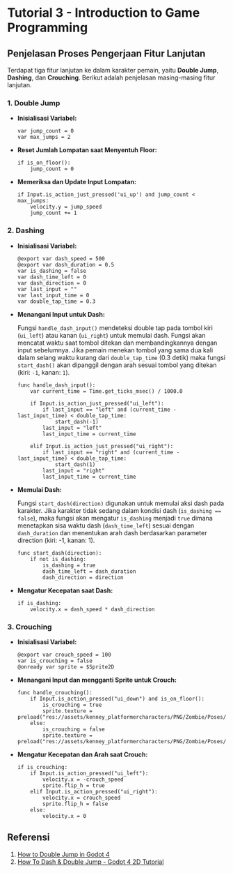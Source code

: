 # Tutorial 3 - Introduction to Game Programming

## Penjelasan Proses Pengerjaan Fitur Lanjutan

Terdapat tiga fitur lanjutan ke dalam karakter pemain, yaitu **Double Jump**, **Dashing**, dan **Crouching**. Berikut adalah penjelasan masing-masing fitur lanjutan.

### 1. Double Jump

- **Inisialisasi Variabel:**
  ```gdscript
  var jump_count = 0
  var max_jumps = 2
  ```

- **Reset Jumlah Lompatan saat Menyentuh Floor:**
  ```gdscript
  if is_on_floor():
      jump_count = 0
  ```

- **Memeriksa dan Update Input Lompatan:**
  ```gdscript
  if Input.is_action_just_pressed('ui_up') and jump_count < max_jumps:
      velocity.y = jump_speed
      jump_count += 1
  ```


### 2. Dashing

- **Inisialisasi Variabel:**
  ```gdscript
  @export var dash_speed = 500
  @export var dash_duration = 0.5
  var is_dashing = false
  var dash_time_left = 0
  var dash_direction = 0
  var last_input = ""
  var last_input_time = 0
  var double_tap_time = 0.3
  ```

- **Menangani Input untuk Dash:**

    Fungsi `handle_dash_input()` mendeteksi double tap pada tombol kiri (`ui_left`) atau kanan (`ui_right`) untuk memulai dash. Fungsi akan mencatat waktu saat tombol ditekan dan membandingkannya dengan input sebelumnya. Jika pemain menekan tombol yang sama dua kali dalam selang waktu kurang dari `double_tap_time` (0.3 detik) maka fungsi `start_dash()` akan dipanggil dengan arah sesuai tombol yang ditekan (kiri: `-1`, kanan: `1`).

  ```gdscript
  func handle_dash_input():
      var current_time = Time.get_ticks_msec() / 1000.0

      if Input.is_action_just_pressed("ui_left"):
          if last_input == "left" and (current_time - last_input_time) < double_tap_time:
              start_dash(-1)
          last_input = "left"
          last_input_time = current_time

      elif Input.is_action_just_pressed("ui_right"):
          if last_input == "right" and (current_time - last_input_time) < double_tap_time:
              start_dash(1)
          last_input = "right"
          last_input_time = current_time
  ```

- **Memulai Dash:**

    Fungsi `start_dash(direction)` digunakan untuk memulai aksi dash pada karakter. Jika karakter tidak sedang dalam kondisi dash (`is_dashing == false`), maka fungsi akan mengatur `is_dashing` menjadi `true` dimana menetapkan sisa waktu dash (`dash_time_left`) sesuai dengan `dash_duration` dan menentukan arah dash berdasarkan parameter direction (kiri: -1, kanan: 1).

  ```gdscript
  func start_dash(direction):
      if not is_dashing:
          is_dashing = true
          dash_time_left = dash_duration
          dash_direction = direction
  ```

- **Mengatur Kecepatan saat Dash:**
  ```gdscript
  if is_dashing:
      velocity.x = dash_speed * dash_direction
  ```

### 3. Crouching

- **Inisialisasi Variabel:**
  ```gdscript
  @export var crouch_speed = 100
  var is_crouching = false
  @onready var sprite = $Sprite2D
  ```

- **Menangani Input dan mengganti Sprite untuk Crouch:**
  ```gdscript
  func handle_crouching():
      if Input.is_action_pressed("ui_down") and is_on_floor():
          is_crouching = true
          sprite.texture = preload("res://assets/kenney_platformercharacters/PNG/Zombie/Poses/zombie_duck.png")
      else:
          is_crouching = false
          sprite.texture = preload("res://assets/kenney_platformercharacters/PNG/Zombie/Poses/zombie_stand.png")
  ```

- **Mengatur Kecepatan dan Arah saat Crouch:**
  ```gdscript
  if is_crouching:
      if Input.is_action_pressed("ui_left"):
          velocity.x = -crouch_speed
          sprite.flip_h = true
      elif Input.is_action_pressed("ui_right"):
          velocity.x = crouch_speed
          sprite.flip_h = false
      else:
          velocity.x = 0
  ```

## Referensi

1. [How to Double Jump in Godot 4](https://www.youtube.com/watch?v=CAMHDTZdSCs)
2. [How To Dash & Double Jump - Godot 4 2D Tutorial](https://www.youtube.com/watch?v=NhHpDcpY8ok)
